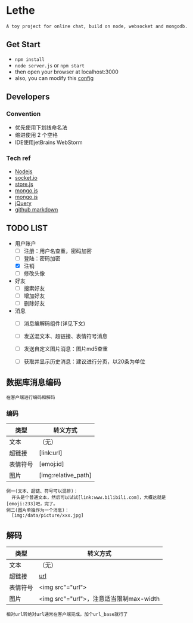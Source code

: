 # Lethe
    A toy project for online chat, build on node, websocket and mongodb.

## Get Start
  * `npm install`
  * `node server.js` or `npm start`
  * then open your browser at localhost:3000
  * also, you can modify this [config](/lib/config.js)
  
## Developers
### Convention
  * 优先使用下划线命名法
  * 缩进使用 2 个空格
  * IDE使用jetBrains WebStorm

### Tech ref
  * [Nodejs](https://www.runoob.com/nodejs/nodejs-tutorial.html)
  * [socket.io](https://socket.io/)
  * [store.js](https://github.com/marcuswestin/store.js)
  * [mongo.js](http://mongodb.github.io/node-mongodb-native/api-generated/mongoclient.html)
  * [mongo.js](https://github.com/mongodb/node-mongodb-native/blob/master/CHANGES_3.0.0.md)
  * [jQuery](http://api.jquery.com/)
  * [github markdown](https://guides.github.com/features/mastering-markdown/)

## TODO LIST
  - 用户账户
    - [ ] 注册：用户名查重，密码加密
    - [ ] 登陆：密码加密
    - [x] 注销
    - [ ] 修改头像
  - 好友
    - [ ] 搜索好友
    - [ ] 增加好友
    - [ ] 删除好友
  - 消息
    - [ ] 消息编解码组件(详见下文)
    - [ ] 发送混文本、超链接、表情符号消息
    - [ ] 发送自定义图片消息：图片md5查重
    - [ ] 获取并显示历史消息：建议进行分页，以20条为单位
    

## 数据库消息编码
    在客户端进行编码和解码

### 编码

类型      | 转义方式
---------| -------------
文本     | （无）
超链接   | [link:url]
表情符号 | [emoj:id]
图片    | [img:relative_path]

    例一(文本、超链、符号可以混排)： 
      开头是个普通文本，然后可以试试[link:www.bilibili.com]，大概这就是[emoji:233]吧，完了。
    例二(图片单独作为一个消息)：
      [img:/data/picture/xxx.jpg]
        
## 解码

类型      | 转义方式
---------| -------------
文本     | （无）
超链接   | <a href="url">url</a>
表情符号 | <img src"="url">
图片    | <img src"="url">，注意适当限制max-width

    相对url转绝对url通常在客户端完成，加个url_base就行了